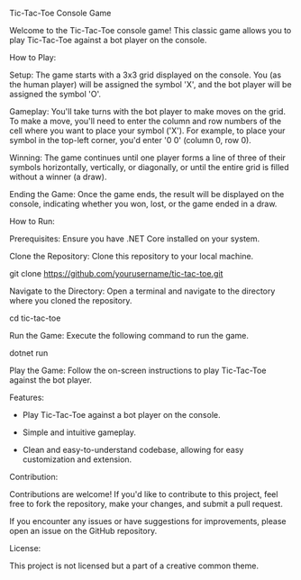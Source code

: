 Tic-Tac-Toe Console Game

Welcome to the Tic-Tac-Toe console game! This classic game allows you to play Tic-Tac-Toe against a bot player on the console.

How to Play:

Setup:
The game starts with a 3x3 grid displayed on the console. You (as the human player) will be assigned the symbol 'X', and the bot player will be assigned the symbol 'O'.

Gameplay:
You'll take turns with the bot player to make moves on the grid. To make a move, you'll need to enter the column and row numbers of the cell where you want to place your symbol ('X'). For example, to place your symbol in the top-left corner, you'd enter '0 0' (column 0, row 0).

Winning:
The game continues until one player forms a line of three of their symbols horizontally, vertically, or diagonally, or until the entire grid is filled without a winner (a draw).

Ending the Game:
Once the game ends, the result will be displayed on the console, indicating whether you won, lost, or the game ended in a draw.

How to Run:

Prerequisites:
Ensure you have .NET Core installed on your system.

Clone the Repository:
Clone this repository to your local machine.

git clone https://github.com/yourusername/tic-tac-toe.git

Navigate to the Directory:
Open a terminal and navigate to the directory where you cloned the repository.

cd tic-tac-toe

Run the Game:
Execute the following command to run the game.

dotnet run

Play the Game:
Follow the on-screen instructions to play Tic-Tac-Toe against the bot player.

Features:

- Play Tic-Tac-Toe against a bot player on the console.

- Simple and intuitive gameplay.

- Clean and easy-to-understand codebase, allowing for easy customization and extension.

Contribution:

Contributions are welcome! If you'd like to contribute to this project, feel free to fork the repository, make your changes, and submit a pull request.

If you encounter any issues or have suggestions for improvements, please open an issue on the GitHub repository.

License:

This project is not licensed but a part of a creative common theme.
